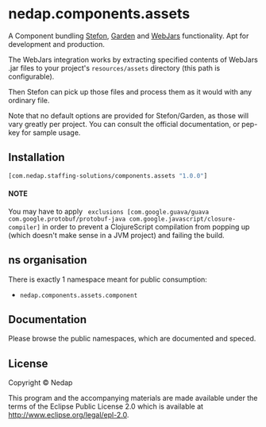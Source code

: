 # nedap.components.assets

A Component bundling [Stefon](https://github.com/nedap/stefon), [Garden](https://github.com/noprompt/lein-garden/) and [WebJars](https://www.webjars.org/) functionality.
Apt for development and production.

The WebJars integration works by extracting specified contents of WebJars .jar files to your project's `resources/assets` directory (this path is configurable).

Then Stefon can pick up those files and process them as it would with any ordinary file.

Note that no default options are provided for Stefon/Garden, as those will vary greatly per project. You can consult the official documentation, or pep-key for sample usage. 

## Installation

```clojure
[com.nedap.staffing-solutions/components.assets "1.0.0"]
````

#### NOTE

You may have to apply ` exclusions [com.google.guava/guava com.google.protobuf/protobuf-java com.google.javascript/closure-compiler]` in order to prevent a ClojureScript compilation from popping up (which doesn't make sense in a JVM project) and failing the build.

## ns organisation

There is exactly 1 namespace meant for public consumption:

* `nedap.components.assets.component`

## Documentation

Please browse the public namespaces, which are documented and speced.

## License

Copyright © Nedap

This program and the accompanying materials are made available under the terms of the Eclipse Public License 2.0 which is available at http://www.eclipse.org/legal/epl-2.0.
